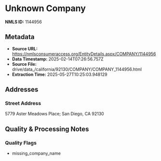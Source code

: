 # Unknown Company

**NMLS ID:** 1144956

## Metadata
- **Source URL:** https://nmlsconsumeraccess.org/EntityDetails.aspx/COMPANY/1144956
- **Data Timestamp:** 2025-02-14T07:26:56.757Z
- **Source File:** drive/data_/california/92130/COMPANY/COMPANY_1144956.html
- **Extraction Time:** 2025-05-27T10:25:03.948129

## Addresses
### Street Address
5779 Aster Meadows Place; San Diego, CA 92130

## Quality & Processing Notes
### Quality Flags
- missing_company_name
